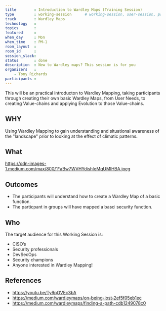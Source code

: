 ```yaml
---
title        : Introduction to Wardley Maps (Training Session)
type         : working-session      # working-session, user-session, product-session
track        : Wardley Maps
technology   :
topics       :
featured     :
when_day     : Mon
when_time    : PM-1
room_layout  :
room_id      :
session_slack: 
status       : done
description  : New to Wardley maps? This session is for you
organizers   :
    - Tony Richards
participants :
---
```



This will be an practical introducton to Wardley Mapping, taking participants through creating their own basic Wardley Maps, from User Needs, to creating Value-chains and applying Evolution to those Value-chains.

## WHY

Using Wardley Mapping to gain understanding and situational awareness of the "landscape" prior to looking at the effect of climatic patterns.

## What

https://cdn-images-1.medium.com/max/800/1*aBw7WVHYdishIeMqUMlHBA.jpeg

## Outcomes

- The participants will understand how to create a Wardley Map of a basic function.
- The particpant in groups will have mapped a basci security function.

## Who
The target audience for this Working Session is:
- CISO’s
- Security professionals
- DevSecOps
- Security champions
- Anyone interested in Wardley Mapping!

## References
- https://youtu.be/Ty6pOVEc3bA
- https://medium.com/wardleymaps/on-being-lost-2ef5f05eb1ec
- https://medium.com/wardleymaps/finding-a-path-cdb1249078c0

